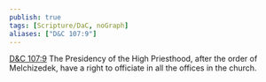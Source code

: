 ```yaml
---
publish: true
tags: [Scripture/DaC, noGraph]
aliases: ["D&C 107:9"]
---
```

[D&C 107:9](https://churchofjesuschrist.org/study/scriptures/dc-testament/dc/107?lang=eng&id=p9#p9) The Presidency of the High Priesthood, after the order of Melchizedek, have a right to officiate in all the offices in the church.
